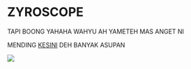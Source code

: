 # ZYROSCOPE
  TAPI BOONG YAHAHA WAHYU AH YAMETEH MAS ANGET NI 


  MENDING [KESINI](https://t.me/bokepterbaru2) DEH BANYAK ASUPAN


<img src="https://giphy.com/gifs/illustration-animal-xUPGcHNUupFuFkPXaw/giphy.gif">
